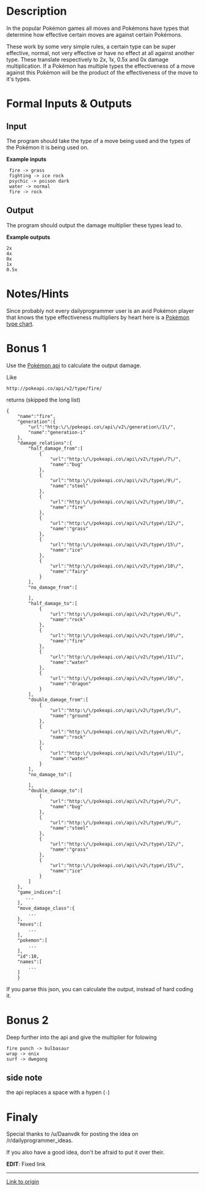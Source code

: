 # Description
In the popular Pokémon games all moves and Pokémons have types that determine how effective certain moves are against certain Pokémons.

These work by some very simple rules, a certain type can be super effective, normal, not very effective or have no effect at all against another type. These translate respectively to 2x, 1x, 0.5x and 0x damage multiplication. If a Pokémon has multiple types the effectiveness of a move against this Pokémon will be the product of the effectiveness of the move to it's types.

# Formal Inputs &amp; Outputs
## Input
The program should take the type of a move being used and the types of the Pokémon it is being used on.

**Example inputs**

     fire -> grass
     fighting -> ice rock
     psychic -> poison dark
     water -> normal
     fire -> rock

## Output
The program should output the damage multiplier these types lead to.

**Example outputs**

    2x
    4x
    0x
    1x
    0.5x

# Notes/Hints
Since probably not every dailyprogrammer user is an avid Pokémon player that knows the type effectiveness multipliers by heart here is a [Pokémon type chart](http://pokemondb.net/type).

# Bonus 1

Use the [Pokémon api](https://pokeapi.co) to calculate the output damage.

Like

    http://pokeapi.co/api/v2/type/fire/


returns (skipped the long list)

    {  
        "name":"fire",
        "generation":{  
            "url":"http:\/\/pokeapi.co\/api\/v2\/generation\/1\/",
            "name":"generation-i"
        },
        "damage_relations":{  
            "half_damage_from":[  
                {  
                    "url":"http:\/\/pokeapi.co\/api\/v2\/type\/7\/",
                    "name":"bug"
                },
                {  
                    "url":"http:\/\/pokeapi.co\/api\/v2\/type\/9\/",
                    "name":"steel"
                },
                {  
                    "url":"http:\/\/pokeapi.co\/api\/v2\/type\/10\/",
                    "name":"fire"
                },
                {  
                    "url":"http:\/\/pokeapi.co\/api\/v2\/type\/12\/",
                    "name":"grass"
                },
                {  
                    "url":"http:\/\/pokeapi.co\/api\/v2\/type\/15\/",
                    "name":"ice"
                },
                {  
                    "url":"http:\/\/pokeapi.co\/api\/v2\/type\/18\/",
                    "name":"fairy"
                }
            ],
            "no_damage_from":[  

            ],
            "half_damage_to":[  
                {  
                    "url":"http:\/\/pokeapi.co\/api\/v2\/type\/6\/",
                    "name":"rock"
                },
                {  
                    "url":"http:\/\/pokeapi.co\/api\/v2\/type\/10\/",
                    "name":"fire"
                },
                {  
                    "url":"http:\/\/pokeapi.co\/api\/v2\/type\/11\/",
                    "name":"water"
                },
                {  
                    "url":"http:\/\/pokeapi.co\/api\/v2\/type\/16\/",
                    "name":"dragon"
                }
            ],
            "double_damage_from":[  
                {  
                    "url":"http:\/\/pokeapi.co\/api\/v2\/type\/5\/",
                    "name":"ground"
                },
                {  
                    "url":"http:\/\/pokeapi.co\/api\/v2\/type\/6\/",
                    "name":"rock"
                },
                {  
                    "url":"http:\/\/pokeapi.co\/api\/v2\/type\/11\/",
                    "name":"water"
                }
            ],
            "no_damage_to":[  

            ],
            "double_damage_to":[  
                {  
                    "url":"http:\/\/pokeapi.co\/api\/v2\/type\/7\/",
                    "name":"bug"
                },
                {  
                    "url":"http:\/\/pokeapi.co\/api\/v2\/type\/9\/",
                    "name":"steel"
                },
                {  
                    "url":"http:\/\/pokeapi.co\/api\/v2\/type\/12\/",
                    "name":"grass"
                },
                {  
                    "url":"http:\/\/pokeapi.co\/api\/v2\/type\/15\/",
                    "name":"ice"
                }
            ]
        },
        "game_indices":[  
           ...
        ],
        "move_damage_class":{  
            ...
        },
        "moves":[  
            ...
        ],
        "pokemon":[  
            ...
        ],
        "id":10,
        "names":[  
            ...
        ]
        }

If you parse this json, you can calculate the output, instead of hard coding it.

# Bonus 2

Deep further into the api and give the multiplier for folowing 


    fire punch -> bulbasaur
    wrap -> onix
    surf -> dwegong


## side note 

the api replaces a space with a hypen (`-`)


# Finaly

Special thanks to /u/Daanvdk for posting the idea on /r/dailyprogrammer_ideas.

If you also have a good idea, don't be afraid to put it over their.

**EDIT**: Fixed link

---

[Link to origin](https://www.reddit.com/r/dailyprogrammer/5961a5)